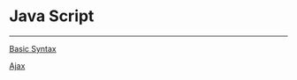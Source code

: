 # Java Script

---

[Basic Syntax](Java%20Script%20a6edc47403dd46f49b5346b932e4a088/Basic%20Syntax%2048fb442488c74a5cac4ead35ce4a2f67.md)

[Ajax](Java%20Script%20a6edc47403dd46f49b5346b932e4a088/Ajax%205af68634e2ed48689e5b8ff502254c30.md)